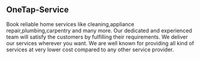 ## OneTap-Service

Book reliable home services like cleaning,appliance repair,plumbing,carpentry and many more. 
Our dedicated and experienced team will satisfy the customers by fulfilling their requirements. We deliver our services wherever you want. We are well known for providing all kind of services at very lower cost compared to any other service provider.
